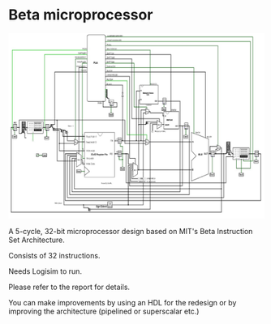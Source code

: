 # Beta microprocessor

![alt text](https://github.com/njininathan/beta-processor/blob/master/proc.jpg?raw=true)

A 5-cycle, 32-bit microprocessor design based on MIT's Beta Instruction Set Architecture.

Consists of 32 instructions.

Needs Logisim to run.

Please refer to the report for details.

You can make improvements by using an HDL for the redesign or by improving the architecture (pipelined or superscalar etc.)
